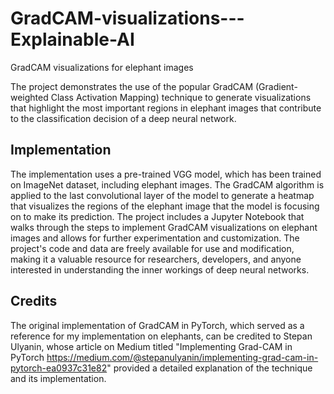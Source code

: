 # GradCAM-visualizations---Explainable-AI
GradCAM visualizations for elephant images

The project demonstrates the use of the popular GradCAM (Gradient-weighted Class Activation Mapping) technique to generate visualizations that highlight the most important regions in elephant images that contribute to the classification decision of a deep neural network. 

## Implementation
The implementation uses a pre-trained VGG model, which has been trained on ImageNet dataset, including elephant images. The GradCAM algorithm is applied to the last convolutional layer of the model to generate a heatmap that visualizes the regions of the elephant image that the model is focusing on to make its prediction. The project includes a Jupyter Notebook that walks through the steps to implement GradCAM visualizations on elephant images and allows for further experimentation and customization. The project's code and data are freely available for use and modification, making it a valuable resource for researchers, developers, and anyone interested in understanding the inner workings of deep neural networks.

## Credits
The original implementation of GradCAM in PyTorch, which served as a reference for my implementation on elephants, can be credited to Stepan Ulyanin, whose article on Medium titled "Implementing Grad-CAM in PyTorch https://medium.com/@stepanulyanin/implementing-grad-cam-in-pytorch-ea0937c31e82" provided a detailed explanation of the technique and its implementation.
